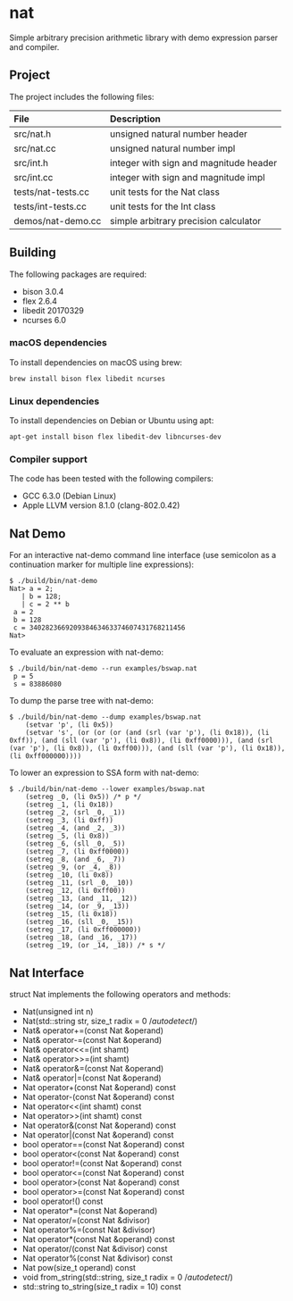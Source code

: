 # nat

Simple arbitrary precision arithmetic library with demo expression
parser and compiler.

## Project

The project includes the following files:

File                   | Description
:---                   | :---
src/nat.h              | unsigned natural number header
src/nat.cc             | unsigned natural number impl
src/int.h              | integer with sign and magnitude header
src/int.cc             | integer with sign and magnitude impl
tests/nat-tests.cc     | unit tests for the Nat class
tests/int-tests.cc     | unit tests for the Int class
demos/nat-demo.cc      | simple arbitrary precision calculator


## Building

The following packages are required:

- bison 3.0.4
- flex 2.6.4
- libedit 20170329
- ncurses 6.0

### macOS dependencies

To install dependencies on macOS using brew:

`brew install bison flex libedit ncurses`

### Linux dependencies

To install dependencies on Debian or Ubuntu using apt:

`apt-get install bison flex libedit-dev libncurses-dev`

### Compiler support

The code has been tested with the following compilers:

- GCC 6.3.0 (Debian Linux)
- Apple LLVM version 8.1.0 (clang-802.0.42)


## Nat Demo

For an interactive nat-demo command line interface (use semicolon
as a continuation marker for multiple line expressions):

```
$ ./build/bin/nat-demo 
Nat> a = 2;
   | b = 128;
   | c = 2 ** b
 a = 2
 b = 128
 c = 340282366920938463463374607431768211456
Nat> 
```

To evaluate an expression with nat-demo:

```
$ ./build/bin/nat-demo --run examples/bswap.nat
 p = 5
 s = 83886080
```

To dump the parse tree with nat-demo:

```
$ ./build/bin/nat-demo --dump examples/bswap.nat
	(setvar 'p', (li 0x5))
	(setvar 's', (or (or (or (and (srl (var 'p'), (li 0x18)), (li 0xff)), (and (sll (var 'p'), (li 0x8)), (li 0xff0000))), (and (srl (var 'p'), (li 0x8)), (li 0xff00))), (and (sll (var 'p'), (li 0x18)), (li 0xff000000))))
```

To lower an expression to SSA form with nat-demo:

```
$ ./build/bin/nat-demo --lower examples/bswap.nat
	(setreg _0, (li 0x5)) /* p */
	(setreg _1, (li 0x18))
	(setreg _2, (srl _0, _1))
	(setreg _3, (li 0xff))
	(setreg _4, (and _2, _3))
	(setreg _5, (li 0x8))
	(setreg _6, (sll _0, _5))
	(setreg _7, (li 0xff0000))
	(setreg _8, (and _6, _7))
	(setreg _9, (or _4, _8))
	(setreg _10, (li 0x8))
	(setreg _11, (srl _0, _10))
	(setreg _12, (li 0xff00))
	(setreg _13, (and _11, _12))
	(setreg _14, (or _9, _13))
	(setreg _15, (li 0x18))
	(setreg _16, (sll _0, _15))
	(setreg _17, (li 0xff000000))
	(setreg _18, (and _16, _17))
	(setreg _19, (or _14, _18)) /* s */
```


## Nat Interface

struct Nat implements the following operators and methods:

- Nat(unsigned int n)
- Nat(std::string str, size_t radix = 0 /*autodetect*/)
- Nat& operator+=(const Nat &operand)
- Nat& operator-=(const Nat &operand)
- Nat& operator<<=(int shamt)
- Nat& operator>>=(int shamt)
- Nat& operator&=(const Nat &operand)
- Nat& operator|=(const Nat &operand)
- Nat operator+(const Nat &operand) const
- Nat operator-(const Nat &operand) const
- Nat operator<<(int shamt) const
- Nat operator>>(int shamt) const
- Nat operator&(const Nat &operand) const
- Nat operator|(const Nat &operand) const
- bool operator==(const Nat &operand) const
- bool operator<(const Nat &operand) const
- bool operator!=(const Nat &operand) const
- bool operator<=(const Nat &operand) const
- bool operator>(const Nat &operand) const
- bool operator>=(const Nat &operand) const
- bool operator!() const
- Nat operator*=(const Nat &operand) 
- Nat operator/=(const Nat &divisor)
- Nat operator%=(const Nat &divisor)
- Nat operator*(const Nat &operand) const
- Nat operator/(const Nat &divisor) const
- Nat operator%(const Nat &divisor) const
- Nat pow(size_t operand) const
- void from_string(std::string, size_t radix = 0 /*autodetect*/)
- std::string to_string(size_t radix = 10) const
